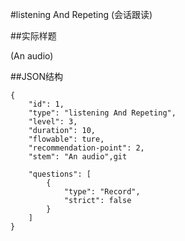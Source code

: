 #listening And Repeting (会话跟读)

##实际样题

(An audio)

##JSON结构

	{
		"id": 1,
		"type": "listening And Repeting",
		"level": 3,
		"duration": 10,
		"flowable": ture,
		"recommendation-point": 2,
		"stem": "An audio",git

		"questions": [
			{
				"type": "Record",
				"strict": false
			}
		]
	}